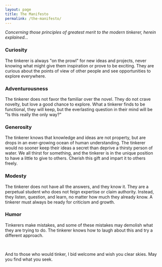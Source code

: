 ```yaml
---
layout: page
title: The Manifesto
permalink: /the-manifesto/
---
```

*Concerning those principles of greatest merit to the modern tinkerer, herein explained...*

### Curiosity

The tinkerer is always "on the prowl" for new ideas and projects, never knowing what might give them inspiration or prove to be exciting. They are curious about the points of view of other people and see opportunities to explore everywhere.


### Adventurousness

The tinkerer does not favor the familiar over the novel. They do not crave novelty, but love a good chance to explore. What a tinkerer finds to be functional, they will keep, but the everlasting question in their mind will be "Is this really the only way?"


### Generosity

The tinkerer knows that knowledge and ideas are not property, but are drops in an ever-growing ocean of human understanding. The tinkerer would no sooner keep their ideas a  secret than deprive a thirsty person of water. We all thirst for something, and the tinkerer is in the unique position to have a little to give to others. Cherish this gift and impart it to others freely.


### Modesty

The tinkerer does not have all the answers, and they know it. They are a perpetual student who does not feign expertise or claim authority. Instead, they listen, question, and learn, no matter how much they already know. A tinkerer must always be ready for criticism and growth.


### Humor

Tinkerers make mistakes, and some of these mistakes may demolish what they are trying to do. The tinkerer knows how to laugh about this and try a different approach.

<br />

And to those who would tinker, I bid welcome and wish you clear skies. May you find what you seek.
